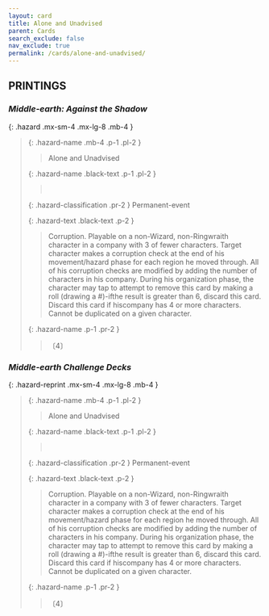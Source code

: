```yaml
---
layout: card
title: Alone and Unadvised
parent: Cards
search_exclude: false
nav_exclude: true
permalink: /cards/alone-and-unadvised/
---
```


## PRINTINGS


### _Middle-earth: Against the Shadow_

{: .hazard .mx-sm-4 .mx-lg-8 .mb-4 }
> {: .hazard-name .mb-4 .p-1 .pl-2 }
> > <div class="hazard-mp"></div>
> > <div class="card-name">Alone and Unadvised</div>
>
> {: .hazard-name .black-text .p-1 .pl-2 }
> > &nbsp;
>
> {: .hazard-classification .pr-2 }
> Permanent-event
>
> {: .hazard-text .black-text .p-2 }
> > Corruption. Playable on a non-Wizard, non-Ringwraith character in a company with 3 of fewer characters. Target character makes a corruption check at the end of his movement/hazard phase for each region he moved through. All of his corruption checks are modified by adding the number of characters in his company. During his organization phase, the character may tap to attempt to remove this card by making a roll (drawing a #)-ifthe result is greater than 6, discard this card. Discard this card if hiscompany has 4 or more characters. Cannot be duplicated on a given character. 
>
> {: .hazard-name .p-1 .pr-2 }
> > <div class="card-shield"></div>
> > <div class="card-corruption">〔4〕</div>

### _Middle-earth Challenge Decks_

{: .hazard-reprint .mx-sm-4 .mx-lg-8 .mb-4 }
> {: .hazard-name .mb-4 .p-1 .pl-2 }
> > <div class="hazard-mp"></div>
> > <div class="card-name">Alone and Unadvised</div>
>
> {: .hazard-name .black-text .p-1 .pl-2 }
> > &nbsp;
>
> {: .hazard-classification .pr-2 }
> Permanent-event
>
> {: .hazard-text .black-text .p-2 }
> > Corruption. Playable on a non-Wizard, non-Ringwraith character in a company with 3 of fewer characters. Target character makes a corruption check at the end of his movement/hazard phase for each region he moved through. All of his corruption checks are modified by adding the number of characters in his company. During his organization phase, the character may tap to attempt to remove this card by making a roll (drawing a #)-ifthe result is greater than 6, discard this card. Discard this card if hiscompany has 4 or more characters. Cannot be duplicated on a given character. 
>
> {: .hazard-name .p-1 .pr-2 }
> > <div class="card-shield"></div>
> > <div class="card-corruption-white">〔4〕</div>
